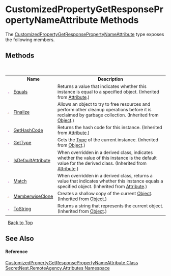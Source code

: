 # CustomizedPropertyGetResponsePropertyNameAttribute Methods
 

The <a href="T_SecretNest_RemoteAgency_Attributes_CustomizedPropertyGetResponsePropertyNameAttribute">CustomizedPropertyGetResponsePropertyNameAttribute</a> type exposes the following members.


## Methods
&nbsp;<table><tr><th></th><th>Name</th><th>Description</th></tr><tr><td>![Public method](media/pubmethod.gif "Public method")</td><td><a href="https://docs.microsoft.com/dotnet/api/system.attribute.equals#System_Attribute_Equals_System_Object_" target="_blank">Equals</a></td><td>
Returns a value that indicates whether this instance is equal to a specified object.
 (Inherited from <a href="https://docs.microsoft.com/dotnet/api/system.attribute" target="_blank">Attribute</a>.)</td></tr><tr><td>![Protected method](media/protmethod.gif "Protected method")</td><td><a href="https://docs.microsoft.com/dotnet/api/system.object.finalize#System_Object_Finalize" target="_blank">Finalize</a></td><td>
Allows an object to try to free resources and perform other cleanup operations before it is reclaimed by garbage collection.
 (Inherited from <a href="https://docs.microsoft.com/dotnet/api/system.object" target="_blank">Object</a>.)</td></tr><tr><td>![Public method](media/pubmethod.gif "Public method")</td><td><a href="https://docs.microsoft.com/dotnet/api/system.attribute.gethashcode#System_Attribute_GetHashCode" target="_blank">GetHashCode</a></td><td>
Returns the hash code for this instance.
 (Inherited from <a href="https://docs.microsoft.com/dotnet/api/system.attribute" target="_blank">Attribute</a>.)</td></tr><tr><td>![Public method](media/pubmethod.gif "Public method")</td><td><a href="https://docs.microsoft.com/dotnet/api/system.object.gettype#System_Object_GetType" target="_blank">GetType</a></td><td>
Gets the <a href="https://docs.microsoft.com/dotnet/api/system.type" target="_blank">Type</a> of the current instance.
 (Inherited from <a href="https://docs.microsoft.com/dotnet/api/system.object" target="_blank">Object</a>.)</td></tr><tr><td>![Public method](media/pubmethod.gif "Public method")</td><td><a href="https://docs.microsoft.com/dotnet/api/system.attribute.isdefaultattribute#System_Attribute_IsDefaultAttribute" target="_blank">IsDefaultAttribute</a></td><td>
When overridden in a derived class, indicates whether the value of this instance is the default value for the derived class.
 (Inherited from <a href="https://docs.microsoft.com/dotnet/api/system.attribute" target="_blank">Attribute</a>.)</td></tr><tr><td>![Public method](media/pubmethod.gif "Public method")</td><td><a href="https://docs.microsoft.com/dotnet/api/system.attribute.match#System_Attribute_Match_System_Object_" target="_blank">Match</a></td><td>
When overridden in a derived class, returns a value that indicates whether this instance equals a specified object.
 (Inherited from <a href="https://docs.microsoft.com/dotnet/api/system.attribute" target="_blank">Attribute</a>.)</td></tr><tr><td>![Protected method](media/protmethod.gif "Protected method")</td><td><a href="https://docs.microsoft.com/dotnet/api/system.object.memberwiseclone#System_Object_MemberwiseClone" target="_blank">MemberwiseClone</a></td><td>
Creates a shallow copy of the current <a href="https://docs.microsoft.com/dotnet/api/system.object" target="_blank">Object</a>.
 (Inherited from <a href="https://docs.microsoft.com/dotnet/api/system.object" target="_blank">Object</a>.)</td></tr><tr><td>![Public method](media/pubmethod.gif "Public method")</td><td><a href="https://docs.microsoft.com/dotnet/api/system.object.tostring#System_Object_ToString" target="_blank">ToString</a></td><td>
Returns a string that represents the current object.
 (Inherited from <a href="https://docs.microsoft.com/dotnet/api/system.object" target="_blank">Object</a>.)</td></tr></table>&nbsp;
<a href="#customizedpropertygetresponsepropertynameattribute-methods">Back to Top</a>

## See Also


#### Reference
<a href="T_SecretNest_RemoteAgency_Attributes_CustomizedPropertyGetResponsePropertyNameAttribute">CustomizedPropertyGetResponsePropertyNameAttribute Class</a><br /><a href="N_SecretNest_RemoteAgency_Attributes">SecretNest.RemoteAgency.Attributes Namespace</a><br />